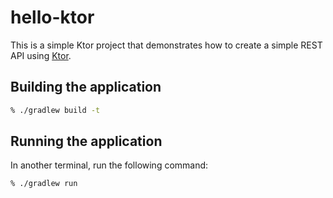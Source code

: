 # hello-ktor

This is a simple Ktor project that demonstrates how to create a simple REST API using [Ktor](https://ktor.io/).

## Building the application

```zsh
% ./gradlew build -t
```
## Running the application

In another terminal, run the following command:

```zsh
% ./gradlew run
```
